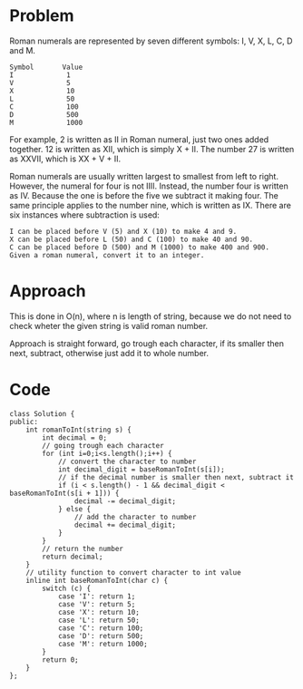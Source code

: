 # Problem

Roman numerals are represented by seven different symbols: I, V, X, L, C, D and M.

```
Symbol       Value
I             1
V             5
X             10
L             50
C             100
D             500
M             1000
```

For example, 2 is written as II in Roman numeral, just two ones added together. 12 is written as XII, which is simply X + II. The number 27 is written as XXVII, which is XX + V + II.

Roman numerals are usually written largest to smallest from left to right. However, the numeral for four is not IIII. Instead, the number four is written as IV. Because the one is before the five we subtract it making four. The same principle applies to the number nine, which is written as IX. There are six instances where subtraction is used:

```
I can be placed before V (5) and X (10) to make 4 and 9. 
X can be placed before L (50) and C (100) to make 40 and 90. 
C can be placed before D (500) and M (1000) to make 400 and 900.
Given a roman numeral, convert it to an integer.
```

# Approach

This is done in O(n), where n is length of string, because we do not need to check wheter the given string is valid roman number.

Approach is straight forward, go trough each character, if its smaller then next, subtract, otherwise just add it to whole number.

# Code
```
class Solution {
public:
    int romanToInt(string s) {
        int decimal = 0;
        // going trough each character
        for (int i=0;i<s.length();i++) {
            // convert the character to number
            int decimal_digit = baseRomanToInt(s[i]);
            // if the decimal number is smaller then next, subtract it
            if (i < s.length() - 1 && decimal_digit < baseRomanToInt(s[i + 1])) {
                decimal -= decimal_digit;
            } else {
                // add the character to number
                decimal += decimal_digit;
            }
        }
        // return the number
        return decimal;
    }
    // utility function to convert character to int value
    inline int baseRomanToInt(char c) {
        switch (c) {
            case 'I': return 1;
            case 'V': return 5;
            case 'X': return 10;
            case 'L': return 50;
            case 'C': return 100;
            case 'D': return 500;
            case 'M': return 1000;
        }
        return 0;
    }
};
```